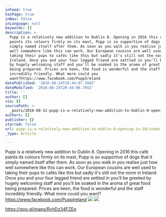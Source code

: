 ```yaml
---
inFeed: true
hasPage: true
inNav: false
inLanguage: null
keywords: []
description: >-
  Pupp is a relatively new addition to Dublin 8. Opening in 2016 this café
  paints its colours firmly on its mast, Pupp is so supportive of dogs that it
  simply named itself after them. As soon as you walk in you realise just how
  well somewhere like this can work. Our European cousins are well used to
  taking their pups to cafés like this but sadly it's still not the norm in
  Ireland. Once you and your four legged friend are settled in you'll be greeted
  by hugely welcoming staff and you'll be soaked in the aroma of great food
  being prepared. Prices are keen, the food is wonderful and the staff
  incredibly friendly. What more could you
  want?https://www.facebook.com/PuppIreland
datePublished: '2016-08-24T20:44:07.560Z'
dateModified: '2016-08-24T20:44:06.705Z'
title: ''
author: []
via: {}
sourcePath: >-
  _posts/2016-08-12-pupp-is-a-relatively-new-addition-to-dublin-8-opening-in-20.md
authors: []
publisher: {}
starred: false
url: pupp-is-a-relatively-new-addition-to-dublin-8-opening-in-20/index.html
_type: Article

---
```

Pupp is a relatively new addition to Dublin 8\. Opening in 2016 this café paints its colours firmly on its mast, Pupp is so supportive of dogs that it simply named itself after them. As soon as you walk in you realise just how well somewhere like this can work. Our European cousins are well used to taking their pups to cafés like this but sadly it's still not the norm in Ireland. Once you and your four legged friend are settled in you'll be greeted by hugely welcoming staff and you'll be soaked in the aroma of great food being prepared. Prices are keen, the food is wonderful and the staff incredibly friendly. What more could you want?  
https://www.facebook.com/PuppIreland
![](https://the-grid-user-content.s3-us-west-2.amazonaws.com/89f2a0f3-32cd-4044-808b-ec80bb78a288.jpg)
![](https://the-grid-user-content.s3-us-west-2.amazonaws.com/a8e2f86f-cba2-4181-90bb-2c5f9ab7068f.png)

https://goo.gl/maps/RyhDz34FZEq